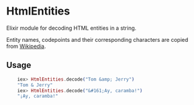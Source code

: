 HtmlEntities
============

Elixir module for decoding HTML entities in a string.

Entity names, codepoints and their corresponding characters are copied from
[Wikipedia](https://en.wikipedia.org/wiki/List_of_XML_and_HTML_character_entity_references).

## Usage

```elixir
    iex> HtmlEntities.decode("Tom &amp; Jerry")
    "Tom & Jerry"
    iex> HtmlEntities.decode("&#161;Ay, caramba!")
    "¡Ay, caramba!"
```

